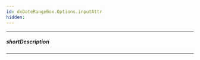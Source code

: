 ```yaml
---
id: dxDateRangeBox.Options.inputAttr
hidden: 
---
```

---
##### shortDescription
<!-- Description goes here -->

---
<!-- Description goes here -->